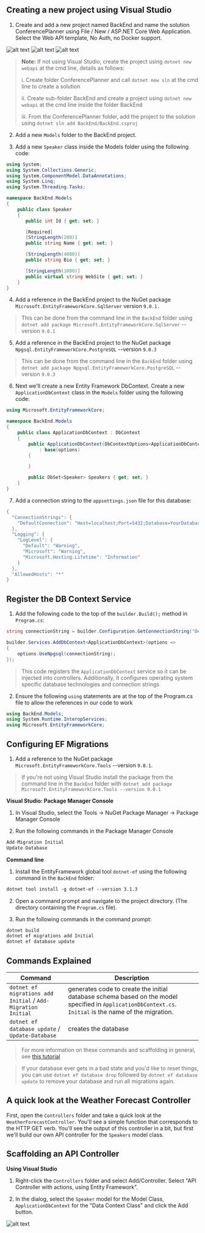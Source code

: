 ## Creating a new project using Visual Studio

1. Create and add a new project named BackEnd and name the solution ConferencePlanner using File / New / ASP.NET Core Web Application. Select the Web API template, No Auth, no Docker support.

![alt text](img/vs2019-new-project.png)
![alt text](img/image.png)
![alt text](img/image-1.png)

> **Note:** If not using Visual Studio, create the project using `dotnet new webapi` at the cmd line, details as follows:
>
> i. Create folder ConferencePlanner and call `dotnet new sln` at the cmd line to create a solution
>
> ii. Create sub-folder BackEnd and create a project using `dotnet new webapi` at the cmd line inside the folder BackEnd
>
> iii. From the ConferencePlanner folder, add the project to the solution using `dotnet sln add BackEnd/BackEnd.csproj`

2. Add a new `Models` folder to the BackEnd project.

3. Add a new `Speaker` class inside the Models folder using the following code:

```csharp
using System;
using System.Collections.Generic;
using System.ComponentModel.DataAnnotations;
using System.Linq;
using System.Threading.Tasks;

namespace BackEnd.Models
{
    public class Speaker
    {
       public int Id { get; set; }

       [Required]
       [StringLength(200)]
       public string Name { get; set; }

       [StringLength(4000)]
       public string Bio { get; set; }

       [StringLength(1000)]
       public virtual string WebSite { get; set; }
    }
}
```

4. Add a reference in the BackEnd project to the NuGet package `Microsoft.EntityFrameworkCore.SqlServer` version `9.0.1.`

> This can be done from the command line in the `BackEnd` folder using `dotnet add package Microsoft.EntityFrameworkCore.SqlServer` --version `9.0.1`

5. Add a reference in the BackEnd project to the NuGet package `Npgsql.EntityFrameworkCore.PostgreSQL` --version `9.0.3`

> This can be done from the command line in the `BackEnd` folder using `dotnet add package Npgsql.EntityFrameworkCore.PostgreSQL` --version `9.0.3`

6. Next we'll create a new Entity Framework DbContext. Create a new `ApplicationDbContext` class in the `Models` folder using the following code:

```csharp
using Microsoft.EntityFrameworkCore;

namespace BackEnd.Models
{
    public class ApplicationDbContext : DbContext
    {
        public ApplicationDbContext(DbContextOptions<ApplicationDbContext> options)
            : base(options)
        {

        }

        public DbSet<Speaker> Speakers { get; set; }
    }
}
```
7. Add a connection string to the `appsettings.json` file for this database:

```csharp
{
  "ConnectionStrings": {
    "DefaultConnection": "Host=localhost;Port=5432;Database=YourDatabaseName;Username=YourUsername;Password=YourPassword"
  },
  "Logging": {
    "LogLevel": {
      "Default": "Warning",
      "Microsoft": "Warning",
      "Microsoft.Hosting.Lifetime": "Information"
    }
  },
  "AllowedHosts": "*"
}
```
## Register the DB Context Service

1. Add the following code to the top of the `builder.Build();` method in `Program.cs`:

```csharp
string connectionString = builder.Configuration.GetConnectionString("DefaultConnection");

builder.Services.AddDbContext<ApplicationDbContext>(options =>
{
    options.UseNpgsql(connectionString);
});
```
> This code registers the `ApplicationDbContext` service so it can be injected into controllers. Additionally, it configures operating system specific database technologies and connection strings

2. Ensure the following `using` statements are at the top of the Program.cs file to allow the references in our code to work

```csharp
using BackEnd.Models;
using System.Runtime.InteropServices;
using Microsoft.EntityFrameworkCore;
```
## Configuring EF Migrations

1. Add a reference to the NuGet package `Microsoft.EntityFrameworkCore.Tools` --version `9.0.1`.
> If you're not using Visual Studio install the package from the command line in the `BackEnd` folder with `dotnet add package Microsoft.EntityFrameworkCore.Tools --version 9.0.1`

**Visual Studio: Package Manager Console**

1. In Visual Studio, select the Tools -> NuGet Package Manager -> Package Manager Console

2. Run the following commands in the Package Manager Console

```csharp
Add-Migration Initial
Update-Database
```
**Command line**

1. Install the EntityFramework global tool `dotnet-ef` using the following command in the `BackEnd` folder:

```markdown
dotnet tool install -g dotnet-ef --version 3.1.3
```
2. Open a command prompt and navigate to the project directory. (The directory containing the `Program.cs` file).

3. Run the following commands in the command prompt:

```markdown
dotnet build
dotnet ef migrations add Initial
dotnet ef database update
```
## Commands Explained
| **Command** | **Description** |
|-------------|-----------------|
| `dotnet ef migrations add Initial` / `Add-Migration Initial` | generates code to create the initial database schema based on the model specified in `ApplicationDbContext.cs`. `Initial` is the name of the migration. |
| `dotnet ef database update` / `Update-Database` | creates the database |

> For more information on these commands and scaffolding in general, see [this tutorial](https://learn.microsoft.com/en-us/aspnet/core/tutorials/first-mvc-app/adding-model)

> If your database ever gets in a bad state and you'd like to reset things, you can use `dotnet ef database drop` followed by `dotnet ef database update` to remove your database and run all migrations again.

## A quick look at the Weather Forecast Controller

First, open the `Controllers` folder and take a quick look at the `WeatherForecastController`. You'll see a simple function that corresponds to the HTTP GET verb. You'll see the output of this controller in a bit, but first we'll build our own API controller for the `Speakers` model class.

## Scaffolding an API Controller

**Using Visual Studio**

1. Right-click the `Controllers` folder and select Add/Controller. Select "API Controller with actions, using Entity Framework".

2. In the dialog, select the `Speaker` model for the Model Class, `ApplicationDbContext` for the "Data Context Class" and click the Add button.

![alt text](img/Fourth.png)